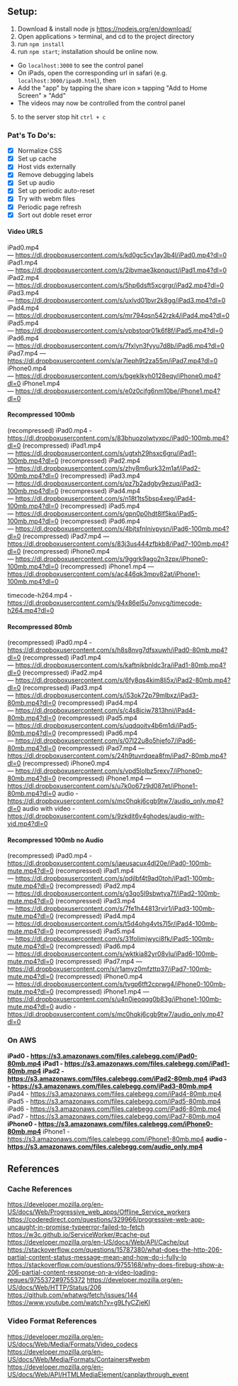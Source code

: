## Setup:

1. Download & install node js https://nodejs.org/en/download/
2. Open applications > terminal, and cd to the project directory
3. run `npm install`
4. run `npm start`; installation should be online now.

- Go `localhost:3000` to see the control panel
- On iPads, open the corresponding url in safari (e.g. `localhost:3000/ipad0.html`), then
- Add the "app" by tapping the share icon » tapping "Add to Home Screen" » "Add"
- The videos may now be controlled from the control panel

5. to the server stop hit `ctrl + c`

### Pat's To Do's:

- [x] Normalize CSS
- [x] Set up cache
- [x] Host vids externally
- [x] Remove debugging labels
- [x] Set up audio
- [x] Set up periodic auto-reset
- [x] Try with webm files
- [x] Periodic page refresh
- [x] Sort out doble reset error

#### Video URLS

iPad0.mp4 — https://dl.dropboxusercontent.com/s/kd0gc5cv1ay3b4l/iPad0.mp4?dl=0
iPad1.mp4 — https://dl.dropboxusercontent.com/s/2ibvmae3kpnquct/iPad1.mp4?dl=0
iPad2.mp4 — https://dl.dropboxusercontent.com/s/5hp6dsft5xcgrgr/iPad2.mp4?dl=0
iPad3.mp4 — https://dl.dropboxusercontent.com/s/uxlvd01bvr2k8gg/iPad3.mp4?dl=0
iPad4.mp4 — https://dl.dropboxusercontent.com/s/mr794qsn542rzk4/iPad4.mp4?dl=0
iPad5.mp4 — https://dl.dropboxusercontent.com/s/vpbstoqr01k6f8f/iPad5.mp4?dl=0
iPad6.mp4 — https://dl.dropboxusercontent.com/s/7fxlyn3fyyu7d8b/iPad6.mp4?dl=0
iPad7.mp4 — https://dl.dropboxusercontent.com/s/ar7leph9t2za55m/iPad7.mp4?dl=0
iPhone0.mp4 — https://dl.dropboxusercontent.com/s/bgeklkyh0128eqy/iPhone0.mp4?dl=0
iPhone1.mp4 — https://dl.dropboxusercontent.com/s/e0z0cifg6nm10be/iPhone1.mp4?dl=0

#### Recompressed 100mb

(recompressed) iPad0.mp4 - https://dl.dropboxusercontent.com/s/83bhuozolwtyxpc/iPad0-100mb.mp4?dl=0
(recompressed) iPad1.mp4 — https://dl.dropboxusercontent.com/s/ugtxh29hsxc6gru/iPad1-100mb.mp4?dl=0
(recompressed) iPad2.mp4 — https://dl.dropboxusercontent.com/s/zhy8m6urk32m1af/iPad2-100mb.mp4?dl=0
(recompressed) iPad3.mp4 — https://dl.dropboxusercontent.com/s/pz7b2adgby9ezuq/iPad3-100mb.mp4?dl=0
(recompressed) iPad4.mp4 — https://dl.dropboxusercontent.com/s/n18t1ts5bsp4xeg/iPad4-100mb.mp4?dl=0
(recompressed) iPad5.mp4 — https://dl.dropboxusercontent.com/s/gpn0p0hdt8lf5kq/iPad5-100mb.mp4?dl=0
(recompressed) iPad6.mp4 — https://dl.dropboxusercontent.com/s/4bjtsfnlnivpysn/iPad6-100mb.mp4?dl=0
(recompressed) iPad7.mp4 — https://dl.dropboxusercontent.com/s/83j3us444zfbkb8/iPad7-100mb.mp4?dl=0
(recompressed) iPhone0.mp4 — https://dl.dropboxusercontent.com/s/9ggrk9ago2n3zpx/iPhone0-100mb.mp4?dl=0
(recompressed) iPhone1.mp4 — https://dl.dropboxusercontent.com/s/ac446qk3mpv82at/iPhone1-100mb.mp4?dl=0

timecode-h264.mp4 - https://dl.dropboxusercontent.com/s/94x86el5u7onvcg/timecode-h264.mp4?dl=0

#### Recompressed 80mb

(recompressed) iPad0.mp4 - https://dl.dropboxusercontent.com/s/h8s8nvg7dfsxuwh/iPad0-80mb.mp4?dl=0
(recompressed) iPad1.mp4 — https://dl.dropboxusercontent.com/s/kaftnjkbnldc3ra/iPad1-80mb.mp4?dl=0
(recompressed) iPad2.mp4 — https://dl.dropboxusercontent.com/s/6fy8qs4kim8li5x/iPad2-80mb.mp4?dl=0
(recompressed) iPad3.mp4 — https://dl.dropboxusercontent.com/s/i53ok72p79mlbxz/iPad3-80mb.mp4?dl=0
(recompressed) iPad4.mp4 — https://dl.dropboxusercontent.com/s/c4s8iciw7813hni/iPad4-80mb.mp4?dl=0
(recompressed) iPad5.mp4 — https://dl.dropboxusercontent.com/s/uqdqoitv4b6m1di/iPad5-80mb.mp4?dl=0
(recompressed) iPad6.mp4 — https://dl.dropboxusercontent.com/s/07l22u8o5hjefo7/iPad6-80mb.mp4?dl=0
(recompressed) iPad7.mp4 — https://dl.dropboxusercontent.com/s/24h9tuvrdqea8fm/iPad7-80mb.mp4?dl=0
(recompressed) iPhone0.mp4 — https://dl.dropboxusercontent.com/s/vpd5lolbz5rexv7/iPhone0-80mb.mp4?dl=0
(recompressed) iPhone1.mp4 — https://dl.dropboxusercontent.com/s/u7k0o67z9d087et/iPhone1-80mb.mp4?dl=0
audio - https://dl.dropboxusercontent.com/s/mc0hqkj6cgb9tw7/audio_only.mp4?dl=0
audio with video - https://dl.dropboxusercontent.com/s/9zkdit6v4ghodes/audio-with-vid.mp4?dl=0

#### Recompressed 100mb no Audio

(recompressed) iPad0.mp4 - https://dl.dropboxusercontent.com/s/iaeusacux4dl20e/iPad0-100mb-mute.mp4?dl=0
(recompressed) iPad1.mp4 — https://dl.dropboxusercontent.com/s/pdjlbf4t9ad0toh/iPad1-100mb-mute.mp4?dl=0
(recompressed) iPad2.mp4 — https://dl.dropboxusercontent.com/s/g3qo5l9sbwtya7f/iPad2-100mb-mute.mp4?dl=0
(recompressed) iPad3.mp4 — https://dl.dropboxusercontent.com/s/7fe1h44813rvir1/iPad3-100mb-mute.mp4?dl=0
(recompressed) iPad4.mp4 — https://dl.dropboxusercontent.com/s/t5d4ohg4vts7l5r/iPad4-100mb-mute.mp4?dl=0
(recompressed) iPad5.mp4 — https://dl.dropboxusercontent.com/s/31folimjwyci8fk/iPad5-100mb-mute.mp4?dl=0
(recompressed) iPad6.mp4 — https://dl.dropboxusercontent.com/s/wktkia82yr08vlu/iPad6-100mb-mute.mp4?dl=0
(recompressed) iPad7.mp4 — https://dl.dropboxusercontent.com/s/r1amyz0mfzttp37/iPad7-100mb-mute.mp4?dl=0
(recompressed) iPhone0.mp4 — https://dl.dropboxusercontent.com/s/tvgp6tft2cprwg4/iPhone0-100mb-mute.mp4?dl=0
(recompressed) iPhone1.mp4 — https://dl.dropboxusercontent.com/s/u4n0ieoqqg0b83g/iPhone1-100mb-mute.mp4?dl=0
audio - https://dl.dropboxusercontent.com/s/mc0hqkj6cgb9tw7/audio_only.mp4?dl=0

### On AWS

**iPad0 - https://s3.amazonaws.com/files.calebegg.com/iPad0-80mb.mp4**
**iPad1 - https://s3.amazonaws.com/files.calebegg.com/iPad1-80mb.mp4**
**iPad2 - https://s3.amazonaws.com/files.calebegg.com/iPad2-80mb.mp4**
**iPad3 - https://s3.amazonaws.com/files.calebegg.com/iPad3-80mb.mp4**
iPad4 - https://s3.amazonaws.com/files.calebegg.com/iPad4-80mb.mp4
iPad5 - https://s3.amazonaws.com/files.calebegg.com/iPad5-80mb.mp4
iPad6 - https://s3.amazonaws.com/files.calebegg.com/iPad6-80mb.mp4
iPad7 - https://s3.amazonaws.com/files.calebegg.com/iPad7-80mb.mp4
**iPhone0 - https://s3.amazonaws.com/files.calebegg.com/iPhone0-80mb.mp4**
iPhone1 - https://s3.amazonaws.com/files.calebegg.com/iPhone1-80mb.mp4
**audio - https://s3.amazonaws.com/files.calebegg.com/audio_only.mp4**

## References

### Cache References

https://developer.mozilla.org/en-US/docs/Web/Progressive_web_apps/Offline_Service_workers
https://coderedirect.com/questions/329966/progressive-web-app-uncaught-in-promise-typeerror-failed-to-fetch
https://w3c.github.io/ServiceWorker/#cache-put
https://developer.mozilla.org/en-US/docs/Web/API/Cache/put
https://stackoverflow.com/questions/15787380/what-does-the-http-206-partial-content-status-message-mean-and-how-do-i-fully-lo
https://stackoverflow.com/questions/9755168/why-does-firebug-show-a-206-partial-content-response-on-a-video-loading-reques/9755372#9755372
https://developer.mozilla.org/en-US/docs/Web/HTTP/Status/206
https://github.com/whatwg/fetch/issues/144
https://www.youtube.com/watch?v=g9LfyCZjeKI

### Video Format References

https://developer.mozilla.org/en-US/docs/Web/Media/Formats/Video_codecs
https://developer.mozilla.org/en-US/docs/Web/Media/Formats/Containers#webm
https://developer.mozilla.org/en-US/docs/Web/API/HTMLMediaElement/canplaythrough_event
